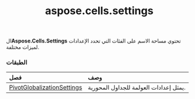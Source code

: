 ﻿---
title: aspose.cells.settings
second_title: Aspose.Cells for Python via .NET API المراجع
description:
type: docs
weight: 10
url: /ar/python-net/aspose.cells.settings/
is_root: false
---
 ال**Aspose.Cells.Settings** تحتوي مساحة الاسم على الفئات التي تحدد الإعدادات لميزات مختلفة.

###  الطبقات
| فصل| وصف|
| :- | :- |
| [PivotGlobalizationSettings](/cells/ar/python-net/aspose.cells.settings/pivotglobalizationsettings) | يمثل إعدادات العولمة للجداول المحورية.|


